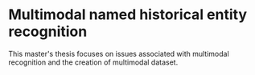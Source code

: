 # Multimodal named historical entity recognition
This master's thesis focuses on issues associated with multimodal recognition and the creation of multimodal dataset.